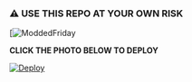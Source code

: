 
### ⚠️ USE THIS REPO AT YOUR OWN RISK


[![ModdedFriday](https://telegra.ph/file/9b54a71ac22abd00448a5.jpg)



**CLICK THE PHOTO BELOW TO DEPLOY**



[![Deploy](https://telegra.ph/file/7cf8df5c4ab7f6ae24f37.jpg)](https://heroku.com/deploy?template=https://github.com/leobrownlee/FRIDAY)
